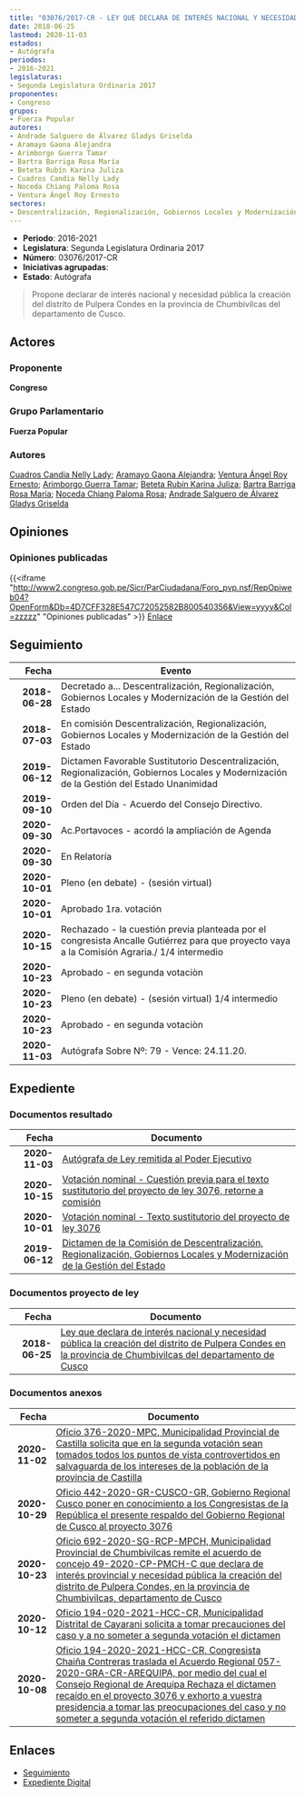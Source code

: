 ```yaml
---
title: "03076/2017-CR - LEY QUE DECLARA DE INTERÉS NACIONAL Y NECESIDAD PÚBLICA LA CREACIÓN DEL DISTRITO DE PULPERA CONDES EN LA PROVINCIA DE CHUMBIVILCAS DEL DEPARTAMENTO DE CUSCO"
date: 2018-06-25
lastmod: 2020-11-03
estados:
- Autógrafa
periodos:
- 2016-2021
legislaturas:
- Segunda Legislatura Ordinaria 2017
proponentes:
- Congreso
grupos:
- Fuerza Popular
autores:
- Andrade Salguero de Álvarez Gladys Griselda
- Aramayo Gaona Alejandra
- Arimborgo Guerra Tamar
- Bartra Barriga Rosa María
- Beteta Rubín Karina Juliza
- Cuadros Candia Nelly Lady
- Noceda Chiang Paloma Rosa
- Ventura Ángel Roy Ernesto
sectores:
- Descentralización, Regionalización, Gobiernos Locales y Modernización de la Gestión del Estado
---
```

- **Periodo**: 2016-2021
- **Legislatura**: Segunda Legislatura Ordinaria 2017
- **Número**: 03076/2017-CR
- **Iniciativas agrupadas**: 
- **Estado**: Autógrafa

> Propone declarar de interés nacional y necesidad pública la creación del distrito de Pulpera Condes en la provincia de Chumbivilcas del departamento de Cusco.


## Actores

### Proponente

**Congreso**

### Grupo Parlamentario

**Fuerza Popular**

### Autores

[Cuadros Candia Nelly Lady](mailto:mailto:ncuadros@congreso.gob.pe); [Aramayo Gaona Alejandra](mailto:mailto:maramayo@congreso.gob.pe); [Ventura Ángel Roy Ernesto](mailto:mailto:rventura@congreso.gob.pe); [Arimborgo Guerra Tamar](mailto:mailto:tarimborgo@congreso.gob.pe); [Beteta Rubín Karina Juliza](mailto:mailto:kbeteta@congreso.gob.pe); [Bartra Barriga Rosa María](mailto:mailto:rbartra@congreso.gob.pe); [Noceda Chiang Paloma Rosa](mailto:mailto:pnoceda@congreso.gob.pe); [Andrade Salguero de Álvarez Gladys Griselda](mailto:mailto:gandrade@congreso.gob.pe)

## Opiniones

### Opiniones publicadas

{{<iframe "http://www2.congreso.gob.pe/Sicr/ParCiudadana/Foro_pvp.nsf/RepOpiweb04?OpenForm&Db=4D7CFF328E547C72052582B800540356&View=yyyy&Col=zzzzz" "Opiniones publicadas" >}}
[Enlace](http://www2.congreso.gob.pe/Sicr/ParCiudadana/Foro_pvp.nsf/RepOpiweb04?OpenForm&Db=4D7CFF328E547C72052582B800540356&View=yyyy&Col=zzzzz)


## Seguimiento

| Fecha | Evento |
|------:|--------|
| **2018-06-28** | Decretado a... Descentralización, Regionalización, Gobiernos Locales y Modernización de la Gestión del Estado |
| **2018-07-03** | En comisión Descentralización, Regionalización, Gobiernos Locales y Modernización de la Gestión del Estado |
| **2019-06-12** | Dictamen Favorable Sustitutorio Descentralización, Regionalización, Gobiernos Locales y Modernización de la Gestión del Estado Unanimidad |
| **2019-09-10** | Orden del Día - Acuerdo del Consejo Directivo. |
| **2020-09-30** | Ac.Portavoces - acordó la ampliación de Agenda |
| **2020-09-30** | En Relatoría |
| **2020-10-01** | Pleno (en debate) - (sesión virtual) |
| **2020-10-01** | Aprobado 1ra. votación |
| **2020-10-15** | Rechazado - la cuestión previa planteada por el congresista Ancalle Gutiérrez para que proyecto vaya a la Comisión Agraria./ 1/4 intermedio |
| **2020-10-23** | Aprobado - en segunda votaciòn |
| **2020-10-23** | Pleno (en debate) - (sesión virtual) 1/4 intermedio |
| **2020-10-23** | Aprobado - en segunda votaciòn |
| **2020-11-03** | Autógrafa Sobre Nº: 79 - Vence: 24.11.20. |

## Expediente

### Documentos resultado

| Fecha | Documento |
|------:|-----------|
| **2020-11-03** | [Autógrafa de Ley remitida al Poder Ejecutivo](http://www.leyes.congreso.gob.pe/Documentos/2016_2021/Autografas/Ley_y_de_Resolucion_Legislativa/AU0307620201103.pdf) |
| **2020-10-15** | [Votación nominal - Cuestión previa para el texto sustitutorio del proyecto de ley 3076, retorne a comisión](http://www.leyes.congreso.gob.pe/Documentos/2016_2021/Asistencia_y_Votacion/Proyectos_de_Ley/Votacion_Nominal/VNCP03076-20201015.pdf) |
| **2020-10-01** | [Votación nominal - Texto sustitutorio del proyecto de ley 3076](http://www.leyes.congreso.gob.pe/Documentos/2016_2021/Asistencia_y_Votacion/Proyectos_de_Ley/Votacion_Nominal/VNTS03076-20201001.pdf) |
| **2019-06-12** | [Dictamen de la Comisión de Descentralización, Regionalización, Gobiernos Locales y Modernización de la Gestión del Estado](http://www.leyes.congreso.gob.pe/Documentos/2016_2021/Dictamenes/Proyectos_de_Ley/03076DC08MAY20190612.pdf) |

### Documentos proyecto de ley

| Fecha | Documento |
|------:|-----------|
| **2018-06-25** | [Ley que declara de interés nacional y necesidad pública la creación del distrito de Pulpera Condes en la provincia de Chumbivilcas del departamento de Cusco](http://www.leyes.congreso.gob.pe/Documentos/2016_2021/Proyectos_de_Ley_y_de_Resoluciones_Legislativas/PL0307620180625.pdf) |

### Documentos anexos

| Fecha | Documento |
|------:|-----------|
| **2020-11-02** | [Oficio 376-2020-MPC, Municipalidad Provincial de Castilla solicita que en la segunda votación sean tomados todos los puntos de vista controvertidos en salvaguarda de los intereses de la población de la provincia de Castilla](http://www.leyes.congreso.gob.pe/Documentos/2016_2021/Oficios/Otras_Instituciones/OFICIO-376-2020-MPC.pdf) |
| **2020-10-29** | [Oficio 442-2020-GR-CUSCO-GR, Gobierno Regional Cusco poner en conocimiento a los Congresistas de la República el presente respaldo del Gobierno Regional de Cusco al proyecto 3076](http://www.leyes.congreso.gob.pe/Documentos/2016_2021/Oficios/Otras_Instituciones/OFICIO-442-2020-GR-CUSCO-GR.pdf) |
| **2020-10-23** | [Oficio 692-2020-SG-RCP-MPCH, Municipalidad Provincial de Chumbivilcas remite el acuerdo de concejo 49-2020-CP-PMCH-C que declara de interés provincial y necesidad pública la creación del distrito de Pulpera Condes, en la provincia de Chumbivilcas, departamento de Cusco](http://www.leyes.congreso.gob.pe/Documentos/2016_2021/Oficios/Otras_Instituciones/OFICIO-692-2020-SG-RCP-MPCH.pdf) |
| **2020-10-12** | [Oficio 194-020-2021-HCC-CR, Municipalidad Distrital de Cayarani solicita a tomar precauciones del caso y a no someter a segunda votación el dictamen](http://www.leyes.congreso.gob.pe/Documentos/2016_2021/Oficios/Otras_Instituciones/OFICIO-194-020-2021-HCC-CR.pdf) |
| **2020-10-08** | [Oficio 194-2020-2021-HCC-CR, Congresista Chaiña Contreras traslada el Acuerdo Regional 057-2020-GRA-CR-AREQUIPA, por medio del cual el Consejo Regional de Arequipa Rechaza el dictamen recaído en el proyecto 3076 y exhorto a vuestra presidencia a tomar las preocupaciones del caso y no someter a segunda votación el referido dictamen](http://www.leyes.congreso.gob.pe/Documentos/2016_2021/Oficios/Congresistas/OFICIO-194-2020-2021-HCC-CR.pdf) |

## Enlaces

- [Seguimiento](http://www2.congreso.gob.pe/Sicr/TraDocEstProc/CLProLey2016.nsf/f7fff46988ca05b1052578e100829cc7/c71264a41ca520e7052582b80051628f?OpenDocument)
- [Expediente Digital](http://www2.congreso.gob.pe/Sicr/TraDocEstProc/Expvirt_2011.nsf/visbusqptramdoc1621/03076?opendocument)

